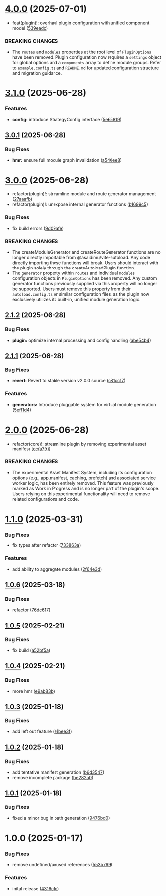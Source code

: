 # [4.0.0](https://github.com/asaidimu/vite-autoload/compare/v3.1.0...v4.0.0) (2025-07-01)


* feat(plugin)!: overhaul plugin configuration with unified component model ([539eadc](https://github.com/asaidimu/vite-autoload/commit/539eadca4838cf0dbca957a254f93950b6fbe90c))


### BREAKING CHANGES

* The `routes` and `modules` properties at the root level of `PluginOptions` have been removed.
Plugin configuration now requires a `settings` object for global options and a `components` array to define module groups.
Refer to `example.config.ts` and `README.md` for updated configuration structure and migration guidance.

# [3.1.0](https://github.com/asaidimu/vite-autoload/compare/v3.0.1...v3.1.0) (2025-06-28)


### Features

* **config:** introduce StrategyConfig interface ([5e65819](https://github.com/asaidimu/vite-autoload/commit/5e65819054633dca1f6b3673f3ac4dfe5406b5ff))

## [3.0.1](https://github.com/asaidimu/vite-autoload/compare/v3.0.0...v3.0.1) (2025-06-28)


### Bug Fixes

* **hmr:** ensure full module graph invalidation ([a540ee8](https://github.com/asaidimu/vite-autoload/commit/a540ee88b14ac75c4f819f8681a610e50ec0a888))

# [3.0.0](https://github.com/asaidimu/vite-autoload/compare/v2.1.2...v3.0.0) (2025-06-28)


* refactor(plugin)!: streamline module and route generator management ([27aaafb](https://github.com/asaidimu/vite-autoload/commit/27aaafbe904319a7e540af17ebae473ab83a4e82))
* refactor(plugin)!: unexpose internal generator functions ([b1699c5](https://github.com/asaidimu/vite-autoload/commit/b1699c5e6b3bf6fa66f8addce14e1c730b8a46fb))


### Bug Fixes

* fix build errors ([9d09afe](https://github.com/asaidimu/vite-autoload/commit/9d09afef9291fe08bde4de846b2d6df8821b5020))


### BREAKING CHANGES

* The createModuleGenerator and createRouteGenerator functions are no longer directly importable from @asaidimu/vite-autoload. Any code directly importing these functions will break.
Users should interact with the plugin solely through the createAutoloadPlugin function.
* The `generator` property within `routes` and individual `modules` configuration objects in `PluginOptions` has been removed. Any custom generator functions previously supplied via this property will no longer be supported. Users must remove this property from their `autoload.config.ts` or similar configuration files, as the plugin now exclusively utilizes its built-in, unified module generation logic.

## [2.1.2](https://github.com/asaidimu/vite-autoload/compare/v2.1.1...v2.1.2) (2025-06-28)


### Bug Fixes

* **plugin:** optimize internal processing and config handling ([abe54b4](https://github.com/asaidimu/vite-autoload/commit/abe54b4dedb8fd174f9659d72d440844ecd4ad2e))

## [2.1.1](https://github.com/asaidimu/vite-autoload/compare/v2.1.0...v2.1.1) (2025-06-28)


### Bug Fixes

* **revert:** Revert to stable version v2.0.0 source ([c81cc17](https://github.com/asaidimu/vite-autoload/commit/c81cc177ef61bbf656659177a1f91089ba674930))

### Features

* **generators:** Introduce pluggable system for virtual module generation ([5eff1d4](https://github.com/asaidimu/vite-autoload/commit/5eff1d4be7b201a188a5f531ab1107ae2d28e687))

# [2.0.0](https://github.com/asaidimu/vite-autoload/compare/v1.1.0...v2.0.0) (2025-06-28)


* refactor(core)!: streamline plugin by removing experimental asset manifest ([ecfa791](https://github.com/asaidimu/vite-autoload/commit/ecfa791b463bb25b5c68b021fe5a0bcdae765711))


### BREAKING CHANGES

* The experimental Asset Manifest System, including its configuration options (e.g., app.manifest, caching, prefetch) and associated service worker logic, has been entirely removed. This feature was previously marked as Work in Progress and is no longer part of the plugin's scope. Users relying on this experimental functionality will need to remove related configurations and code.

# [1.1.0](https://github.com/asaidimu/vite-autoload/compare/v1.0.6...v1.1.0) (2025-03-31)


### Bug Fixes

* fix types after refactor ([733863a](https://github.com/asaidimu/vite-autoload/commit/733863ad6bcc44bf16c6fe457aab651fa095680b))


### Features

* add ability to aggregate modules ([2f64e3d](https://github.com/asaidimu/vite-autoload/commit/2f64e3d721a865bba23235556998b9877210e890))

## [1.0.6](https://github.com/asaidimu/vite-autoload/compare/v1.0.5...v1.0.6) (2025-03-18)


### Bug Fixes

* refactor ([76dc617](https://github.com/asaidimu/vite-autoload/commit/76dc617da141defaf86d72ebf81d4dab316eed4a))

## [1.0.5](https://github.com/asaidimu/vite-autoload/compare/v1.0.4...v1.0.5) (2025-02-21)


### Bug Fixes

* fix build ([a52bf5a](https://github.com/asaidimu/vite-autoload/commit/a52bf5a81924cb1c7ec2dfc0a684062c895023bc))

## [1.0.4](https://github.com/asaidimu/vite-autoload/compare/v1.0.3...v1.0.4) (2025-02-21)


### Bug Fixes

* more hmr ([e9ab83b](https://github.com/asaidimu/vite-autoload/commit/e9ab83b3dcb0300de09bd3a94594b34d3f009e60))

## [1.0.3](https://github.com/asaidimu/vite-autoload/compare/v1.0.2...v1.0.3) (2025-01-18)


### Bug Fixes

* add left out feature ([e1bee3f](https://github.com/asaidimu/vite-autoload/commit/e1bee3f6e739c56218fe7d8aac7de934e3e1f3ce))

## [1.0.2](https://github.com/asaidimu/vite-autoload/compare/v1.0.1...v1.0.2) (2025-01-18)


### Bug Fixes

* add tentative manifest generation ([b6d3547](https://github.com/asaidimu/vite-autoload/commit/b6d3547b2ac79ba88331ce9297b976ffe2f0064d))
* remove incomplete package ([be282a0](https://github.com/asaidimu/vite-autoload/commit/be282a070f5940f718ffd26d16e8197f3f87defb))

## [1.0.1](https://github.com/asaidimu/vite-autoload/compare/v1.0.0...v1.0.1) (2025-01-18)


### Bug Fixes

* fixed a minor bug in path generation ([9476bd0](https://github.com/asaidimu/vite-autoload/commit/9476bd0bc3e8ad25d19852942e0a1b3f7ef6831b))

# 1.0.0 (2025-01-17)


### Bug Fixes

* remove undefined/unused references ([553b769](https://github.com/asaidimu/vite-autoload/commit/553b76922393812a55453889cdb9af2ea3f21fb3))


### Features

* inital release ([4316cfc](https://github.com/asaidimu/vite-autoload/commit/4316cfc98439d06b661feccef7c657ec08cec9b6))
